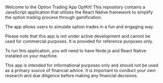Welcome to the Option Trading App OptKit! This repository contains a JavaScript application that utilizes the React Native framework to simplify the option trading process through gamification.

The app allows users to simulate option trades in a fun and engaging way. 

Please note that this app is not under active development and cannot be used for commercial purposes. It is provided for reference purposes only.

To run this application, you will need to have Node.js and React Native installed on your machine. 

This app is intended for informational purposes only and should not be used as a primary source of financial advice. It is important to conduct your own research and due diligence before making any financial decisions.
